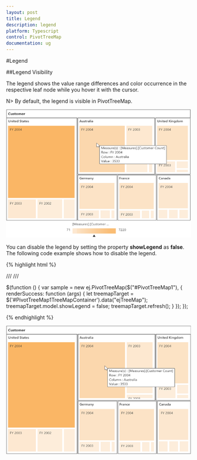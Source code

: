 ```yaml
---
layout: post
title: Legend
description: legend
platform: Typescript
control: PivotTreeMap
documentation: ug
---
```


#Legend

##Legend Visibility

The legend shows the value range differences and color occurrence in the respective leaf node while you hover it with the cursor.

N> By default, the legend is visible in PivotTreeMap.

![](Legend_images/Legend_img1.png)

You can disable the legend by setting the property **showLegend** as **false**. The following code example shows how to disable the legend.

{% highlight html %}

/// <reference path="jquery.d.ts" />
/// <reference path="ej.web.all.d.ts" />

$(function () {
    var sample = new ej.PivotTreeMap($("#PivotTreeMap1"), { 
        renderSuccess: function (args) {
            let treemapTarget = $('#PivotTreeMap1TreeMapContainer').data("ejTreeMap");
            treemapTarget.model.showLegend = false;
            treemapTarget.refresh();
        }
    });
});

{% endhighlight %}

![](Legend_images/Legend_img2.png)